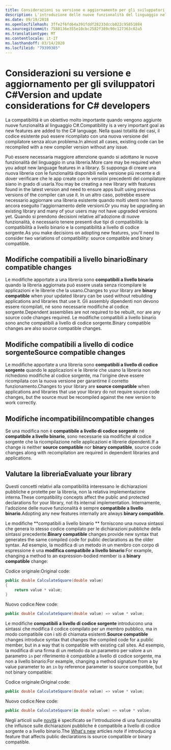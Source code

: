 ```yaml
---
title: Considerazioni su versione e aggiornamento per gli sviluppatori C#
description: L'introduzione delle nuove funzionalità del linguaggio nella libreria può influire sul codice che la usa.
ms.date: 09/19/2018
ms.openlocfilehash: 3ffe2f6fd64a391fddf28233dccb022c95851884
ms.sourcegitcommit: 7588136e355e10cbc2582f389c90c127363c02a5
ms.translationtype: MT
ms.contentlocale: it-IT
ms.lasthandoff: 03/14/2020
ms.locfileid: "79399385"
---
```

# <a name="version-and-update-considerations-for-c-developers"></a><span data-ttu-id="d4c8b-103">Considerazioni su versione e aggiornamento per gli sviluppatori C#</span><span class="sxs-lookup"><span data-stu-id="d4c8b-103">Version and update considerations for C# developers</span></span>

<span data-ttu-id="d4c8b-104">La compatibilità è un obiettivo molto importante quando vengono aggiunte nuove funzionalità al linguaggio C#.</span><span class="sxs-lookup"><span data-stu-id="d4c8b-104">Compatibility is a very important goal as new features are added to the C# language.</span></span> <span data-ttu-id="d4c8b-105">Nella quasi totalità dei casi, il codice esistente può essere ricompilato con una nuova versione del compilatore senza alcun problema.</span><span class="sxs-lookup"><span data-stu-id="d4c8b-105">In almost all cases, existing code can be recompiled with a new compiler version without any issue.</span></span>

<span data-ttu-id="d4c8b-106">Può essere necessaria maggiore attenzione quando si adottano le nuove funzionalità del linguaggio in una libreria.</span><span class="sxs-lookup"><span data-stu-id="d4c8b-106">More care may be required when you adopt new language features in a library.</span></span> <span data-ttu-id="d4c8b-107">Si supponga di creare una nuova libreria con le funzionalità disponibili nella versione più recente e di dover verificare che le app create con le versioni precedenti del compilatore siano in grado di usarla.</span><span class="sxs-lookup"><span data-stu-id="d4c8b-107">You may be creating a new library with features found in the latest version and need to ensure apps built using previous versions of the compiler can use it.</span></span> <span data-ttu-id="d4c8b-108">In un altro caso, potrebbe essere necessario aggiornare una libreria esistente quando molti utenti non hanno ancora eseguito l'aggiornamento delle versioni.</span><span class="sxs-lookup"><span data-stu-id="d4c8b-108">Or you may be upgrading an existing library and many of your users may not have upgraded versions yet.</span></span> <span data-ttu-id="d4c8b-109">Quando si prendono decisioni relative all'adozione di nuove funzionalità, è necessario tenere presenti due tipi di compatibilità: la compatibilità a livello binario e la compatibilità a livello di codice sorgente.</span><span class="sxs-lookup"><span data-stu-id="d4c8b-109">As you make decisions on adopting new features, you'll need to consider two variations of compatibility: source compatible and binary compatible.</span></span>

## <a name="binary-compatible-changes"></a><span data-ttu-id="d4c8b-110">Modifiche compatibili a livello binario</span><span class="sxs-lookup"><span data-stu-id="d4c8b-110">Binary compatible changes</span></span>

<span data-ttu-id="d4c8b-111">Le modifiche apportate a una libreria sono **compatibili a livello binario** quando la libreria aggiornata può essere usata senza ricompilare le applicazioni e le librerie che la usano.</span><span class="sxs-lookup"><span data-stu-id="d4c8b-111">Changes to your library are **binary compatible** when your updated library can be used without rebuilding applications and libraries that use it.</span></span> <span data-ttu-id="d4c8b-112">Gli assembly dipendenti non devono essere ricompilati, né sono necessarie modifiche al codice sorgente.</span><span class="sxs-lookup"><span data-stu-id="d4c8b-112">Dependent assemblies are not required to be rebuilt, nor are any source code changes required.</span></span> <span data-ttu-id="d4c8b-113">Le modifiche compatibili a livello binario sono anche compatibili a livello di codice sorgente.</span><span class="sxs-lookup"><span data-stu-id="d4c8b-113">Binary compatible changes are also source compatible changes.</span></span>

## <a name="source-compatible-changes"></a><span data-ttu-id="d4c8b-114">Modifiche compatibili a livello di codice sorgente</span><span class="sxs-lookup"><span data-stu-id="d4c8b-114">Source compatible changes</span></span>

<span data-ttu-id="d4c8b-115">Le modifiche apportate a una libreria sono **compatibili a livello di codice sorgente** quando le applicazioni e le librerie che usano la libreria non richiedono modifiche al codice sorgente, ma l'origine deve essere ricompilata con la nuova versione per garantirne il corretto funzionamento.</span><span class="sxs-lookup"><span data-stu-id="d4c8b-115">Changes to your library are **source compatible** when applications and libraries that use your library do not require source code changes, but the source must be recompiled against the new version to work correctly.</span></span>

## <a name="incompatible-changes"></a><span data-ttu-id="d4c8b-116">Modifiche incompatibili</span><span class="sxs-lookup"><span data-stu-id="d4c8b-116">Incompatible changes</span></span>

<span data-ttu-id="d4c8b-117">Se una modifica non è **compatibile a livello di codice sorgente** né **compatibile a livello binario**, sono necessarie sia modifiche al codice sorgente che la ricompilazione nelle applicazioni e librerie dipendenti.</span><span class="sxs-lookup"><span data-stu-id="d4c8b-117">If a change is neither **source compatible** nor **binary compatible**, source code changes along with recompilation are required in dependent libraries and applications.</span></span>

## <a name="evaluate-your-library"></a><span data-ttu-id="d4c8b-118">Valutare la libreria</span><span class="sxs-lookup"><span data-stu-id="d4c8b-118">Evaluate your library</span></span>

<span data-ttu-id="d4c8b-119">Questi concetti relativi alla compatibilità interessano le dichiarazioni pubbliche e protette per la libreria, non la relativa implementazione interna.</span><span class="sxs-lookup"><span data-stu-id="d4c8b-119">These compatibility concepts affect the public and protected declarations for your library, not its internal implementation.</span></span> <span data-ttu-id="d4c8b-120">Internamente, l'adozione delle nuove funzionalità è sempre **compatibile a livello binario**.</span><span class="sxs-lookup"><span data-stu-id="d4c8b-120">Adopting any new features internally are always **binary compatible**.</span></span>  

<span data-ttu-id="d4c8b-121">Le modifiche \*\*compatibili a livello binario \*\* forniscono una nuova sintassi che genera lo stesso codice compilato per le dichiarazioni pubbliche della sintassi precedente.</span><span class="sxs-lookup"><span data-stu-id="d4c8b-121">**Binary compatible** changes provide new syntax that generates the same compiled code for public declarations as the older syntax.</span></span> <span data-ttu-id="d4c8b-122">Ad esempio, la modifica di un metodo in un membro con corpo di espressione è una **modifica compatibile a livello binario**:</span><span class="sxs-lookup"><span data-stu-id="d4c8b-122">For example, changing a method to an expression-bodied member is a **binary compatible** change:</span></span>

<span data-ttu-id="d4c8b-123">Codice originale:</span><span class="sxs-lookup"><span data-stu-id="d4c8b-123">Original code:</span></span>

```csharp
public double CalculateSquare(double value)
{
    return value * value;
}
```

<span data-ttu-id="d4c8b-124">Nuovo codice:</span><span class="sxs-lookup"><span data-stu-id="d4c8b-124">New code:</span></span>

```csharp
public double CalculateSquare(double value) => value * value;
```

<span data-ttu-id="d4c8b-125">Le modifiche **compatibili a livello di codice sorgente** introducono una sintassi che modifica il codice compilato per un membro pubblico, ma in modo compatibile con i siti di chiamata esistenti.</span><span class="sxs-lookup"><span data-stu-id="d4c8b-125">**Source compatible** changes introduce syntax that changes the compiled code for a public member, but in a way that is compatible with existing call sites.</span></span> <span data-ttu-id="d4c8b-126">Ad esempio, la modifica di una firma di un metodo da un parametro per valore a un parametro `in` per riferimento è compatibile a livello di codice sorgente, ma non a livello binario:</span><span class="sxs-lookup"><span data-stu-id="d4c8b-126">For example, changing a method signature from a by value parameter to an `in` by reference parameter is source compatible, but not binary compatible:</span></span>

<span data-ttu-id="d4c8b-127">Codice originale:</span><span class="sxs-lookup"><span data-stu-id="d4c8b-127">Original code:</span></span>

```csharp
public double CalculateSquare(double value) => value * value;
```

<span data-ttu-id="d4c8b-128">Nuovo codice:</span><span class="sxs-lookup"><span data-stu-id="d4c8b-128">New code:</span></span>

```csharp
public double CalculateSquare(in double value) => value * value;
```

<span data-ttu-id="d4c8b-129">Negli articoli sulle [novità](index.md) è specificato se l'introduzione di una funzionalità che influisce sulle dichiarazioni pubbliche è compatibile a livello di codice sorgente o a livello binario.</span><span class="sxs-lookup"><span data-stu-id="d4c8b-129">The [What's new](index.md) articles note if introducing a feature that affects public declarations is source compatible or binary compatible.</span></span>

